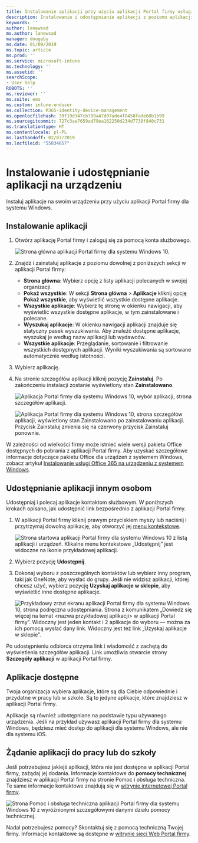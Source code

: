 ```yaml
---
title: Instalowanie aplikacji przy użyciu aplikacji Portal firmy usługi Intune dla systemu Windows
description: Instalowanie i udostępnianie aplikacji z poziomu aplikacji Portal firmy dla systemu Windows
keywords: ''
author: lenewsad
ms.author: lanewsad
manager: dougeby
ms.date: 01/09/2019
ms.topic: article
ms.prod: ''
ms.service: microsoft-intune
ms.technology: ''
ms.assetid: ''
searchScope:
- User help
ROBOTS: ''
ms.reviewer: ''
ms.suite: ems
ms.custom: intune-enduser
ms.collection: M365-identity-device-management
ms.openlocfilehash: 39f19d347cb799a47d07ade4f8458fade68b1b99
ms.sourcegitcommit: 727c3ae7659ad79ea162250d234d7730f840c731
ms.translationtype: HT
ms.contentlocale: pl-PL
ms.lasthandoff: 02/07/2019
ms.locfileid: "55834657"
---
```

# <a name="install-and-share-apps-on-your-device"></a>Instalowanie i udostępnianie aplikacji na urządzeniu
Instaluj aplikacje na swoim urządzeniu przy użyciu aplikacji Portal firmy dla systemu Windows.

## <a name="install-apps"></a>Instalowanie aplikacji

1. Otwórz aplikację Portal firmy i zaloguj się za pomocą konta służbowego.  

    ![Strona główna aplikacji Portal firmy dla systemu Windows 10.](./media/RS1_AppDetailsPage_Installed_03.png)    
2. Znajdź i zainstaluj aplikacje z poziomu dowolnej z poniższych sekcji w aplikacji Portal firmy:  

    * **Strona główna**: Wybierz opcję z listy aplikacji polecanych w swojej organizacji.  
    * **Pokaż wszystkie**: W sekcji **Strona główna** > **Aplikacje** kliknij opcję **Pokaż wszystkie**, aby wyświetlić wszystkie dostępne aplikacje.  
    * **Wszystkie aplikacje**: Wybierz tę stronę w okienku nawigacji, aby wyświetlić wszystkie dostępne aplikacje, w tym zainstalowane i polecane.  
    * **Wyszukaj aplikacje**: W okienku nawigacji aplikacji znajduje się statyczny pasek wyszukiwania.  Aby znaleźć dostępne aplikacje, wyszukaj je według nazw aplikacji lub wydawców.  
    * **Wszystkie aplikacje**: Przeglądanie, sortowanie i filtrowanie wszystkich dostępnych aplikacji. Wyniki wyszukiwania są sortowane automatycznie według istotności.  

3. Wybierz aplikację.   
4. Na stronie szczegółów aplikacji kliknij pozycję **Zainstaluj**. Po zakończeniu instalacji zostanie wyświetlony stan **Zainstalowano**.  

    ![Aplikacja Portal firmy dla systemu Windows 10, wybór aplikacji, strona szczegółów aplikacji.](./media/RS1_AppDetailsPage_Installed_02.png)  
    
    ![Aplikacja Portal firmy dla systemu Windows 10, strona szczegółów aplikacji, wyświetlony stan Zainstalowano po zainstalowaniu aplikacji. Przycisk Zainstaluj zmienia się na czerwony przycisk Zainstaluj ponownie.](./media/RS1_AppDetailsPage_Installed_01.png)    

 W zależności od wielkości firmy może istnieć wiele wersji pakietu Office dostępnych do pobrania z aplikacji Portal firmy. Aby uzyskać szczegółowe informacje dotyczące pakietu Office dla urządzeń z systemem Windows, zobacz artykuł [Instalowanie usługi Office 365 na urządzeniu z systemem Windows](./install-office-windows.md).

## <a name="share-apps-with-others"></a>Udostępnianie aplikacji innym osobom  
Udostępniaj i polecaj aplikacje kontaktom służbowym. W poniższych krokach opisano, jak udostępnić link bezpośrednio z aplikacji Portal firmy.

1. W aplikacji Portal firmy kliknij prawym przyciskiem myszy lub naciśnij i przytrzymaj dowolną aplikację, aby otworzyć jej [menu kontekstowe](https://docs.microsoft.com//windows/uwp/design/controls-and-patterns/menus).  

    ![Strona startowa aplikacji Portal firmy dla systemu Windows 10 z listą aplikacji i urządzeń. Klikalne menu kontekstowe „Udostępnij” jest widoczne na ikonie przykładowej aplikacji. ](./media/1808_ShareContext_CP_Windows.png)  

2. Wybierz pozycję **Udostępnij**.
3. Dokonaj wyboru z poszczególnych kontaktów lub wybierz inny program, taki jak OneNote, aby wysłać do grupy. Jeśli nie widzisz aplikacji, której chcesz użyć, wybierz pozycję **Uzyskaj aplikacje w sklepie**, aby wyświetlić inne dostępne aplikacje.  

    ![Przykładowy zrzut ekranu aplikacji Portal firmy dla systemu Windows 10, strona podręczna udostępniania. Strona z komunikatem „Dowiedz się więcej na temat <nazwa przykładowej aplikacji> w aplikacji Portal firmy”. Widoczny jest jeden kontakt i 2 aplikacje do wyboru — można za ich pomocą wysłać dany link. Widoczny jest też link „Uzyskaj aplikacje w sklepie”. ](./media/1808_ShareApps_CP_Windows.png) 

Po udostępnieniu odbiorca otrzyma link i wiadomość z zachętą do wyświetlenia szczegółów aplikacji. Link umożliwia otwarcie strony **Szczegóły aplikacji** w aplikacji Portal firmy. 

## <a name="available-apps"></a>Aplikacje dostępne  

Twoja organizacja wybiera aplikacje, które są dla Ciebie odpowiednie i przydatne w pracy lub w szkole. Są to jedyne aplikacje, które znajdziesz w aplikacji Portal firmy.  

Aplikacje są również udostępniane na podstawie typu używanego urządzenia. Jeśli na przykład używasz aplikacji Portal firmy dla systemu Windows, będziesz mieć dostęp do aplikacji dla systemu Windows, ale nie dla systemu iOS.  

## <a name="request-an-app-for-work-or-school"></a>Żądanie aplikacji do pracy lub do szkoły  
Jeśli potrzebujesz jakiejś aplikacji, która nie jest dostępna w aplikacji Portal firmy, zażądaj jej dodania. Informacje kontaktowe do **pomocy technicznej** znajdziesz w aplikacji Portal firmy na stronie Pomoc i obsługa techniczna. Te same informacje kontaktowe znajdują się w [witrynie internetowej Portal firmy](https://go.microsoft.com/fwlink/?linkid=2010980).    

  ![Strona Pomoc i obsługa techniczna aplikacji Portal firmy dla systemu Windows 10 z wyróżnionymi szczegółowymi danymi działu pomocy technicznej. ](./media/1812_UCP_Help_Support_helpdesk.png)  


Nadal potrzebujesz pomocy? Skontaktuj się z pomocą techniczną Twojej firmy. Informacje kontaktowe są dostępne w [witrynie sieci Web Portal firmy](https://go.microsoft.com/fwlink/?linkid=2010980).  
